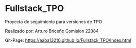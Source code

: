 # Fullstack_TPO

Proyecto de seguimiento para versiones de TPO

Realizado por:
Arturo Briceño
Comision 22084

Git-Page: https://aaba13210.github.io/Fullstack_TPO/Index.html
